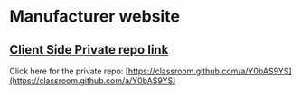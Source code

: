 # Manufacturer website
## [Client Side Private repo link](https://classroom.github.com/a/Y0bAS9YS)
Click here for the private repo: [https://classroom.github.com/a/Y0bAS9YS](https://classroom.github.com/a/Y0bAS9YS)
